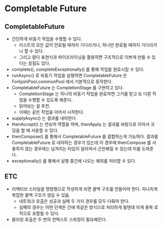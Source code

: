 # Completable Future 

## CompletableFuture 

- 간단하게 비동기 작업을 수행할 수 있다. 
  - 리스트의 모든 값이 안료될 때까지 기다리거나, 하나만 완료될 때까지 기다리거나 할 수 있다. 
  - 그리고 람다 표현식과 파이프라이닝을 활용하면 구조적으로 이쁘게 만들 수 있다는 장점도 있다.
- complete(), completeExceptionally() 를 통해 작업을 완료시킬 수 있다. 
- runAsync() 로 비동기 작업을 실행하면 CompletableFuture 은 ForkjoinPool.commonPool 에서 기본적으로 동작한다. 
- CompletableFuture 는 CompletionStage 를 구현하고 있다.
  - CompletionStage 는 하나의 비동기 작업을 완료하면 그거를 받고 또 다른 작업을 수행할 수 있도록 해준다. 
  - 읽어보는 걸 추천. 
  - 이때는 같은 작업을 이어서 시작한다.
- supplyAsync() 는 결과를 내야한다.
- thenAccept() 는 컨슈머 역할을 하며, thenApply 는 결과를 바탕으로 이어서 코딩을 할 때 사용할 수 있다.
- thenCompose() 를 통해서 CompletableFuture 를 결합하는게 가능하다. 결과를 CompletableFuture 로 내야하는 경우가 있는데 이 경우에 thenCompose 를 사용하지 않는 경우에는 넘겨지는 타입이 달라져서 곤란해질 수 있는데 이를 도와준다.
- exceptionally() 를 통해서 실행 중간에 나오는 예외를 처리할 수 있다.

## ETC 

- 리액티브 스타일을 명령형으로 작성하게 되면 콜백 구조를 만들어야 한다. 지나치게 복잡한 콜백 구조가 생길 수 있음.
  - 네트워크 호출은 성공과 실패 두 가지 경우를 모두 다뤄야 한다. 
  - 실패의 경우는 어떤 단계든 간에 똑같은 방식으로 처리하게 될텐데 이게 중복 로직으로 포함될 수 있다. 
- 믈라킹 호출은 두 번의 컨택스트 스위칭이 필요해진다. 
